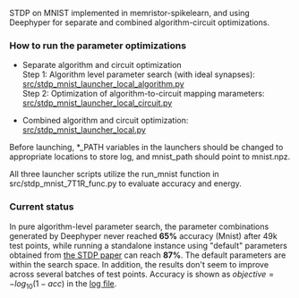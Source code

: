 STDP on MNIST implemented in memristor-spikelearn, and using Deephyper for separate and combined algorithm-circuit optimizations.

### How to run the parameter optimizations

- Separate algorithm and circuit optimization  
Step 1: Algorithm level parameter search (with ideal synapses): [src/stdp_mnist_launcher_local_algorithm.py](src/stdp_mnist_launcher_local_algorithm.py)  
Step 2: Optimization of algorithm-to-circuit mapping marameters: [src/stdp_mnist_launcher_local_circuit.py](src/stdp_mnist_launcher_local_circuit.py)

- Combined algorithm and circuit optimization: [src/stdp_mnist_launcher_local.py](src/stdp_mnist_launcher_local.py)

Before launching, *_PATH variables in the launchers should be changed to appropriate locations to store log, and mnist_path should point to mnist.npz.

All three launcher scripts utilize the run_mnist function in src/stdp_mnist_7T1R_func.py to evaluate accuracy and energy.

### Current status

In pure algorithm-level parameter search, the parameter combinations generated by Deephyper never reached **65%** accuracy (Mnist) after 49k test points, while running a standalone instance using "default" parameters obtained from [the STDP paper](https://www.frontiersin.org/articles/10.3389/fncom.2015.00099/full) can reach **87%**. The default parameters are within the search space.
In addition, the results don't seem to improve across several batches of test points. Accuracy is shown as $objective = -log_{10}(1-acc)$ in the [log file](dh_log.csv).
